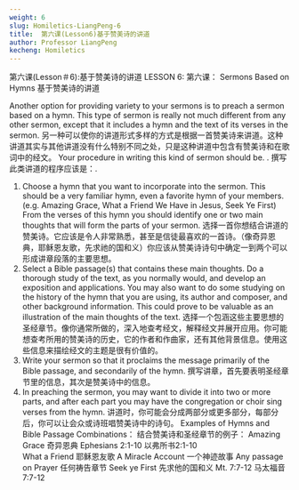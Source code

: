 ```yaml
---
weight: 6
slug: Homiletics-LiangPeng-6
title:  第六课(Lesson6)基于赞美诗的讲道
author: Professor LiangPeng
kecheng: Homiletics
---
```


第六课(Lesson＃6):基于赞美诗的讲道
LESSON 6:
第六课：
Sermons Based on Hymns
基于赞美诗的讲道


Another option for providing variety to your sermons is to preach a sermon based on a hymn. This type of sermon is really not much different from any other sermon, except that it includes a hymn and the text of its verses in the sermon.
另一种可以使你的讲道形式多样的方式是根据一首赞美诗来讲道。这种讲道其实与其他讲道没有什么特别不同之处，只是这种讲道中包含有赞美诗和在歌词中的经文。
Your procedure in writing this kind of sermon should be. .
撰写此类讲道的程序应该是：.
1. Choose a hymn that you want to incorporate into the sermon. This should be a very familiar hymn, even a favorite hymn of your members. (e.g. Amazing Grace, What a Friend We Have in Jesus, Seek Ye First) From the verses of this hymn you should identify one or two main thoughts that will form the parts of your sermon.
选择一首你想结合讲道的赞美诗。它应该是令人非常熟悉，甚至是信徒最喜欢的一首诗。（像奇异恩典，耶稣恩友歌，先求祂的国和义）你应该从赞美诗诗句中确定一到两个可以形成讲章段落的主要思想。
2. Select a Bible passage(s) that contains these main thoughts. Do a thorough study of the text, as you normally would, and develop an exposition and applications. You may also want to do some studying on the history of the hymn that you are using, its author and composer, and other background information. This could prove to be valuable as an illustration of the main thoughts of the text.
选择一个包涵这些主要思想的圣经章节。像你通常所做的，深入地查考经文，解释经文并展开应用。你可能想查考所用的赞美诗的历史，它的作者和作曲家，还有其他背景信息。使用这些信息来描绘经文的主题是很有价值的。
3. Write your sermon so that it proclaims the message primarily of the Bible passage, and secondarily of the hymn.
撰写讲章，首先要表明圣经章节里的信息，其次是赞美诗中的信息。
4. In preaching the sermon, you may want to divide it into two or more parts, and after each part you may have the congregation or choir sing verses from the hymn.
讲道时，你可能会分成两部分或更多部分，每部分后，你可以让会众或诗班唱赞美诗中的诗句。
Examples of Hymns and Bible Passage Combinations：
结合赞美诗和圣经章节的例子：
Amazing Grace 奇异恩典                                   Ephesians 2:1-10 以弗所书2:1-10                                    
What a Friend 耶稣恩友歌                                 A Miracle Account 一个神迹故事
                                                                          Any passage on Prayer 任何祷告章节
Seek ye First 先求他的国和义                            Mt. 7:7-12 马太福音7:7-12
